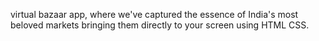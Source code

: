 virtual bazaar app, where we've captured the essence of India's most beloved markets bringing them directly to your screen using HTML CSS.
